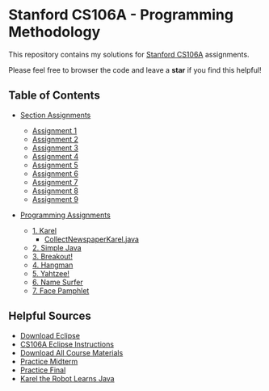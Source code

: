 # Stanford CS106A - Programming Methodology
This repository contains my solutions for <a href="https://see.stanford.edu/Course/CS106A">Stanford CS106A</a> assignments.

Please feel free to browser the code and leave a **star** if you find this helpful!

## Table of Contents

- [Section Assignments](/SectionAssignments)
  - [Assignment 1](/SectionAssignments/Assignment1)
  - [Assignment 2](/SectionAssignments/Assignment2)
  - [Assignment 3](/SectionAssignments/Assignment3)
  - [Assignment 4](/SectionAssignments/Assignment4)
  - [Assignment 5](/SectionAssignments/Assignment5)
  - [Assignment 6](/SectionAssignments/Assignment6)
  - [Assignment 7](/SectionAssignments/Assignment7)
  - [Assignment 8](/SectionAssignments/Assignment8)
  - [Assignment 9](/SectionAssignments/Assignment9)
  
- [Programming Assignments](/ProgrammingAssignment)
  - [1. Karel](/ProgrammingAssignments/1.Karel)
    - [CollectNewspaperKarel.java](/ProgrammingAssignments/1.Karel/CollectNewspaperKarel.java)
  - [2. Simple Java](/ProgrammingAssignments/2.SimpleJava)
  - [3. Breakout!](/ProgrammingAssignments/3.Breakout!)
  - [4. Hangman](/ProgrammingAssignments/4.Hangman)
  - [5. Yahtzee!](/ProgrammingAssignments/5.Yahtzee!)
  - [6. Name Surfer](/ProgrammingAssignments/6.NameSurfer)
  - [7. Face Pamphlet](/ProgrammingAssignments/7.FacePamphlet)
  
  
## Helpful Sources
- <a href="https://www.eclipse.org/downloads/">Download Eclipse</a>
- <a href="https://web.stanford.edu/dept/cs_edu/eclipse/#configure">CS106A Eclipse Instructions</a>
- <a href="https://see.stanford.edu/materials/icspmcs106a/ProgrammingMethodologyAllMaterials.zip">Download All Course Materials</a>
- <a href="https://see.stanford.edu/materials/icspmcs106a/28-practice-midterm.pdf">Practice Midterm</a>
- <a href="https://see.stanford.edu/materials/icspmcs106a/46-practice-final-exam.pdf">Practice Final</a>
- <a href="http://web.stanford.edu/class/archive/cs/cs106a/cs106a.1146/textbook/karel-the-robot-learns-java.pdf">Karel the Robot Learns Java</a>
